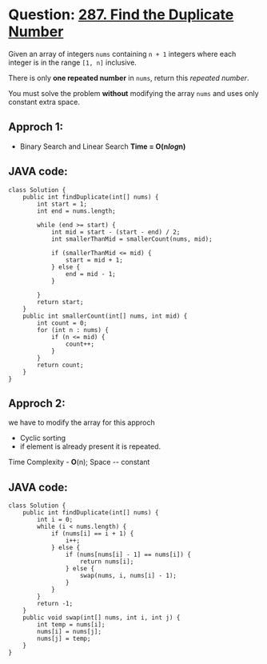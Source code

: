 # Question: [287. Find the Duplicate Number](https://leetcode.com/problems/find-the-duplicate-number/)

Given an array of integers `nums` containing `n + 1` integers where each integer is in the range `[1, n]` inclusive.

There is only **one repeated number** in `nums`, return this _repeated number_.

You must solve the problem **without** modifying the array `nums` and uses only constant extra space.

## Approch 1:

- Binary Search and Linear Search **Time = O(n*log*n)**

## JAVA code:

```
class Solution {
    public int findDuplicate(int[] nums) {
        int start = 1;
        int end = nums.length;

        while (end >= start) {
            int mid = start - (start - end) / 2;
            int smallerThanMid = smallerCount(nums, mid);

            if (smallerThanMid <= mid) {
                start = mid + 1;
            } else {
                end = mid - 1;
            }

        }
        return start;
    }
    public int smallerCount(int[] nums, int mid) {
        int count = 0;
        for (int n : nums) {
            if (n <= mid) {
                count++;
            }
        }
        return count;
    }
}
```

## Approch 2:

we have to modify the array for this approch

- Cyclic sorting
- if element is already present it is repeated.

Time Complexity - **O**(n);
Space -- constant

## JAVA code:

```
class Solution {
    public int findDuplicate(int[] nums) {
        int i = 0;
        while (i < nums.length) {
            if (nums[i] == i + 1) {
                i++;
            } else {
                if (nums[nums[i] - 1] == nums[i]) {
                    return nums[i];
                } else {
                    swap(nums, i, nums[i] - 1);
                }
            }
        }
        return -1;
    }
    public void swap(int[] nums, int i, int j) {
        int temp = nums[i];
        nums[i] = nums[j];
        nums[j] = temp;
    }
}
```
